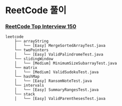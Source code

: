 # ReetCode 풀이

### [ReetCode Top Interview 150](https://leetcode.com/studyplan/top-interview-150/)

```
leetcode
    ├── arrayString
    │   └── [Easy] MergeSortedArrayTest.java
    └── twoPointers
    │   └── [Easy] ValidPalindromeTest.java
    └── slidingWindow
    │   └── [Medium] MinimumSizeSubarrayTest.java
    └── matrix
    │   └── [Medium] ValidSudokuTest.java
    └── hashMap
    │   └── [Easy] RansomNoteTest.java
    └── intervals
    │   └── [Easy] SummaryRangesTest.java 
    └── stack
    │   └── [Easy] ValidParenthesesTest.java  

```

